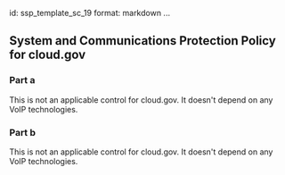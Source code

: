 id: ssp_template_sc_19
format: markdown
...
## System and Communications Protection Policy for cloud.gov

### Part a

This is not an applicable control for cloud.gov. It doesn't depend on any VoIP technologies.

### Part b

This is not an applicable control for cloud.gov. It doesn't depend on any VoIP technologies.
